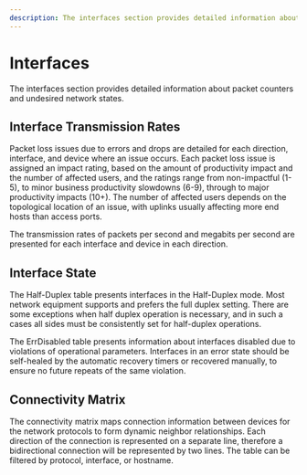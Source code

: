 ```yaml
---
description: The interfaces section provides detailed information about packet counters and undesired network states.
---
```


# Interfaces

The interfaces section provides detailed information about packet
counters and undesired network states.

## Interface Transmission Rates

Packet loss issues due to errors and drops are detailed for each
direction, interface, and device where an issue occurs. Each packet loss
issue is assigned an impact rating, based on the amount of productivity
impact and the number of affected users, and the ratings range from
non-impactful (1-5), to minor business productivity slowdowns (6-9),
through to major productivity impacts (10+). The number of affected
users depends on the topological location of an issue, with uplinks
usually affecting more end hosts than access ports.

The transmission rates of packets per second and megabits per second are
presented for each interface and device in each direction.

## Interface State

The Half-Duplex table presents interfaces in the Half-Duplex mode. Most
network equipment supports and prefers the full duplex setting. There
are some exceptions when half duplex operation is necessary, and in such
a cases all sides must be consistently set for half-duplex operations.

The ErrDisabled table presents information about interfaces disabled due
to violations of operational parameters. Interfaces in an error state
should be self-healed by the automatic recovery timers or recovered
manually, to ensure no future repeats of the same violation.

## Connectivity Matrix

The connectivity matrix maps connection information between devices for
the network protocols to form dynamic neighbor relationships. Each
direction of the connection is represented on a separate line, therefore
a bidirectional connection will be represented by two lines. The table
can be filtered by protocol, interface, or hostname.
